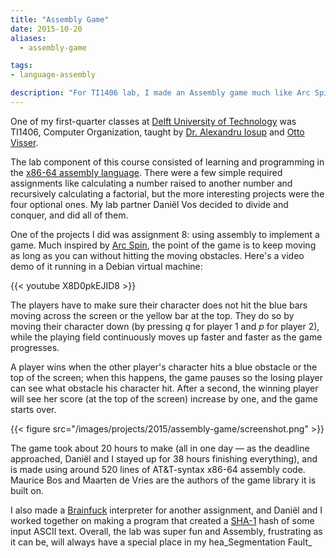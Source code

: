```yaml
---
title: "Assembly Game"
date: 2015-10-20
aliases:
  - assembly-game

tags:
- language-assembly

description: "For TI1406 lab, I made an Assembly game much like Arc Spin, along with a few other cool projects."
---
```


One of my first-quarter classes at [Delft University of Technology](http://tudelft.nl/) was TI1406, Computer Organization, taught by [Dr. Alexandru Iosup](http://www.pds.ewi.tudelft.nl/~iosup/) and [Otto Visser](http://www.st.ewi.tudelft.nl/~visser/).

The lab component of this course consisted of learning and programming in the [x86-64 assembly language](https://en.wikipedia.org/wiki/X86_assembly_language). There were a few simple required assignments like calculating a number raised to another number and recursively calculating a factorial, but the more interesting projects were the four optional ones. My lab partner Daniël Vos decided to divide and conquer, and did all of them.

One of the projects I did was assignment 8: using assembly to implement a game. Much inspired by [Arc Spin](http://leonoverweel.com/arc-spin), the point of the game is to keep moving as long as you can without hitting the moving obstacles. Here's a video demo of it running in a Debian virtual machine:

{{< youtube X8D0pkEJID8 >}}

The players have to make sure their character does not hit the blue bars moving across the screen or the yellow bar at the top. They do so by moving their character down (by pressing _q_ for player 1 and _p_ for player 2), while the playing field continuously moves up faster and faster as the game progresses.

A player wins when the other player's character hits a blue obstacle or the top of the screen; when this happens, the game pauses so the losing player can see what obstacle his character hit. After a second, the winning player will see her score (at the top of the screen) increase by one, and the game starts over.

{{< figure src="/images/projects/2015/assembly-game/screenshot.png" >}}

The game took about 20 hours to make (all in one day — as the deadline approached, Daniël and I stayed up for 38 hours finishing everything), and is made using around 520 lines of AT&T-syntax x86-64 assembly code. Maurice Bos and Maarten de Vries are the authors of the game library it is built on.

I also made a [Brainfuck](https://en.wikipedia.org/wiki/Brainfuck) interpreter for another assignment, and Daniël and I worked together on making a program that created a [SHA-1](https://en.wikipedia.org/wiki/SHA-1) hash of some input ASCII text. Overall, the lab was super fun and Assembly, frustrating as it can be, will always have a special place in my hea_Segmentation Fault_